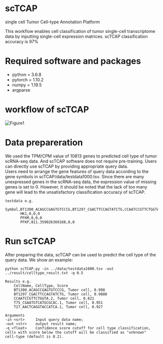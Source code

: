 # scTCAP
single cell Tumor Cell-type Annotation Platform

This workflow enables cell classification of tumor single-cell transcriptome data by inputting single-cell expression matrices. scTCAP classification accuracy is 97%

# Required software and packages

- python = 3.6.8
- pytorch = 1.10.2
- numpy = 1.19.5
- argparse

# workflow of scTCAP
![Figure1](https://user-images.githubusercontent.com/23115618/231777952-b291a7d6-ad23-4931-8593-12c8c4a6e0bf.jpg)

# Data prepareration
We used the TPM/CPM value of 10813 genes to predicted cell type of  tumor scRNA-seq data. And scTCAP software does not require pre-training. Users can directly use scTCAP by providing appropriate query data.   
Users need to arrange the gene features of query data according to the gene symbols in scTCAP/data/testdata1000.tsv. Since there are many unexpressed genes in the scRNA-seq data, the expression value of missing genes is set to 0. However, it should be noted that the lack of too many gene will lead to the unsatisfactory classification accuracy of scTCAP.

```shell
testdata e.g.   
       Symbol,BT1300_ACAGCCGAGTGTCCCG,BT1297_CGACTTCCAGTATCTG,CCAATCCGTTCTGGTA.2
       HK1,0,0,0
       PFKM,0,0,0
       PFKP,811.359026369168,0,0
```

# Run scTCAP
After preparing the data, scTCAP can be used to predict the cell type of the query data.
We show an example:
```shell
python scTCAP.py -in ../data/testdata1000.tsv -out ../result/celltype_result.txt -q 0.5

Results e.g.
    CellName, CellType, Score
    BT1300_ACAGCCGAGTGTCCCG, Tumor cell, 0.998
    BT1297_CGACTTCCAGTATCTG, Tumor cell, 0.9888
    CCAATCCGTTCTGGTA.2, Tumor cell, 0.821
    T75_CGAATGTCATGCGCAC.1, Tumor cell, 0.951
    T27_AACTCAGGTACCATCA.1, Tumor cell, 0.927
```
```shell
Arguments
-in <srt>     Input query data name;  
-out <str>    output result name;  
-q <float>    Confidence score cutoff for cell type classification, cells with score below the cutoff will be classified as "unknown" cell-type (default is 0.2).
```
